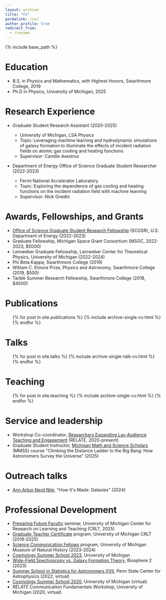 ```yaml
---
layout: archive
title: "CV"
permalink: /cv/
author_profile: true
redirect_from:
  - /resume
---
```


{% include base_path %}

Education
======
* B.S. in Physics and Mathematics, with Highest Honors, Swarthmore College, 2019
* Ph.D in Physics, University of Michigan, 2025

Research Experience
======
* Graduate Student Research Assistant (2020-2025)
  * University of Michigan, LSA Physics
  * Topic: Leveraging machine learning and hydrodynamic simulations of galaxy formation to illuminate the effects of
incident radiation fields on atomic gas cooling and heating functions
  * Supervisor: Camille Avestruz

* Department of Energy Office of Science Graduate Student Researcher (2022-2023)
  * Fermi National Accelerator Laboratory
  * Topic: Exploring the dependence of gas cooling and heating functions on the incident radiation field with machine learning
  * Supervisor: Nick Gnedin

Awards, Fellowships, and Grants
======
* <a href = 'https://science.osti.gov/wdts/scgsr'>Office of Science Graduate Student Research Fellowship</a> (SCGSR), U.S. Department of Energy (2022-2023)
* Graduate Fellowship, Michigan Space Grant Consortium (MSGC, 2022-2023, $5000)
* Leinweber Graduate Fellowship, Leinweber Center for Theoretical Physics, University of Michigan (2022-2024)
* Phi Beta Kappa, Swarthmore College (2019)
* William C. Elmore Prize, Physics and Astronomy, Swarthmore College (2019, $500)
* Tarble Summer Research Fellowship, Swarthmore College (2018, $4500)

Publications
======
  <ul>{% for post in site.publications %}
    {% include archive-single-cv.html %}
  {% endfor %}</ul>
  
Talks
======
  <ul>{% for post in site.talks %}
    {% include archive-single-talk-cv.html %}
  {% endfor %}</ul>
  
Teaching
======
  <ul>{% for post in site.teaching %}
    {% include archive-single-cv.html %}
  {% endfor %}</ul>
  
Service and leadership
======
* Workshop Co-coordinator, <a href = 'https://www.learntorelate.org/'>Researchers Expanding Lay-Audience Teaching and Engagement</a> (RELATE, 2020-present)
* Graduate Student Instructor, <a href = 'https://sites.lsa.umich.edu/mmss/'>Michigan Math and Science Scholars</a> (MMSS) course "Climbing the Distance Ladder to the Big Bang: How Astronomers Survey the Universe" (2025)

Outreach talks
======
* <a href = 'https://annarbor.nerdnite.com/'>Ann Arbor Nerd Nite</a>, "How It's Made: Galaxies" (2024)

Professional Development
======
* <a href = 'https://crlt.umich.edu/programs/pffseminar'>Preparing Future Faculty</a> seminar, University of Michigan Center for Research on Learning and Teaching (CRLT, 2025)
* <a href = 'https://crlt.umich.edu/um.gtc'>Graduate Teacher Certificate</a> program, University of Michigan CRLT (2019-2025)
* <a href = 'https://lsa.umich.edu/ummnh/u-m-community/u-m-faculty/science-communication-fellows.html'>Science Communication Fellows</a> program, University of Michigan Museum of Natural History (2023-2024)
* <a href = 'https://johannesulf.github.io/cosmology-school-2023/'>Cosmology Summer School 2023</a>, University of Michigan 
* <a href = 'https://galaxy-formation-meeting.org/'>Wide-Field Spectroscopy vs. Galaxy Formation Theory</a>, Biosphere 2 (2023)
* <a href = 'https://sites.psu.edu/astrostatistics/su22/'>Summer School in Statistics for Astronomers XVII</a>, Penn State Center for Astrophysics (2022, virtual)
* <a href = 'https://sites.google.com/a/umich.edu/cosmology-summer-school-2020/'>Cosmology Summer School 2020</a>, University of Michigan (virtual)
* RELATE Communication Fundamentals Workshop, University of Michigan (2020, virtual)

